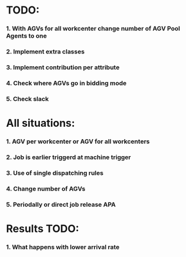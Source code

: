 
# TODO:

### 1. With AGVs for all workcenter change number of AGV Pool Agents to one
### 2. Implement extra classes
### 3. Implement contribution per attribute
### 4. Check where AGVs go in bidding mode
### 5. Check slack





# All situations:

### 1. AGV per workcenter or AGV for all workcenters
### 2. Job is earlier triggerd at machine trigger
### 3. Use of single dispatching rules
### 4. Change number of AGVs
### 5. Periodally or direct job release APA



# Results TODO:

### 1. What happens with lower arrival rate

